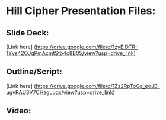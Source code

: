# Hill Cipher Presentation Files:

## Slide Deck:

[Link here] (https://drive.google.com/file/d/1zyEIDTR-1Yvs42OJqPmAcmtStb4c8B05/view?usp=drive_link)

## Outline/Script:

[Link here] (https://drive.google.com/file/d/1Zs2RpToGa_eoJB-ugvRAU3V7CHzgLuqx/view?usp=drive_link)

## Video:
